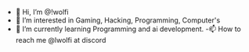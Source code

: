 - 👋 Hi, I’m @!wolfi
- 👀 I’m interested in Gaming, Hacking, Programming, Computer's
- 🌱 I’m currently learning Programming and ai development.
-📫 How to reach me @lwolfi at discord

<!---
!wolfi/!wolfi is a ✨ special ✨ repository because its `README.md` (this file) appears on your GitHub profile.
You can click the Preview link to take a look at your changes.
--->
